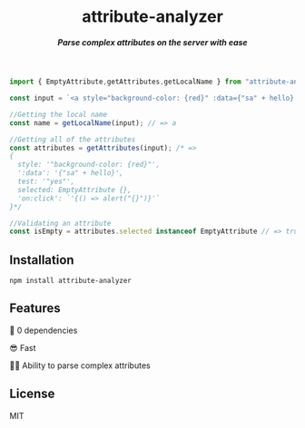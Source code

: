 <h1 align="center">attribute-analyzer</h1>

<h5 align="center">Parse complex attributes on the server with ease</h5>


<br>


```js
import { EmptyAttribute,getAttributes,getLocalName } from "attribute-analyzer"

const input = `<a style="background-color: {red}" :data={"sa" + hello} test="yes" selected on:click='{() => alert("{}")}'>hello</a>`;

//Getting the local name
const name = getLocalName(input); // => a

//Getting all of the attributes
const attributes = getAttributes(input); /* =>  
{
  style: '"background-color: {red}"',
  ':data': '{"sa" + hello}',
  test: '"yes"',
  selected: EmptyAttribute {},
  'on:click': `'{() => alert("{}")}'`
}*/

//Validating an attribute
const isEmpty = attributes.selected instanceof EmptyAttribute // => true
```

## Installation

`npm install attribute-analyzer`

## Features

👻 0 dependencies

😎 Fast

🐱‍👤 Ability to parse complex attributes

## License

MIT